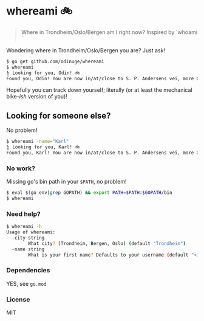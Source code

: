 # whereami 🚲

> Where in Trondheim/Oslo/Bergen am I right now? Inspired by `whoami´

Wondering where in Trondheim/Oslo/Bergen you are? Just ask!

```bash
$ go get github.com/odinuge/whereami
$ whereami
⣷ Looking for you, Odin! 🚲
Found you, Odin! You are now in/at/close to S. P. Andersens vei, more accurately: 63.409889°N, 10.405213°E 🚲
```

Hopefully you can track down yourself; literally (or at least the mechanical bike-_ish_ version of you)!

## Looking for someone else?

No problem!

```bash
$ whereami -name="Karl"
⣷ Looking for you, Karl! 🚲
Found you, Karl! You are now in/at/close to S. P. Andersens vei, more accurately: 63.409889°N, 10.405213°E 🚲
```

### No work?

Missing go's bin path in your `$PATH`, no problem!

```bash
$ eval $(go env|grep GOPATH) && export PATH=$PATH:$GOPATH/bin
$ whereami
```

### Need help?

```bash
$ whereami -h
Usage of whereami:
  -city string
    	What city? (Trondheim, Bergen, Oslo) (default "Trondheim")
  -name string
        What is your first name? Defaults to your username (default "<insert-your-username-here>")
```

### Dependencies

YES, see `go.mod`

### License

MIT
